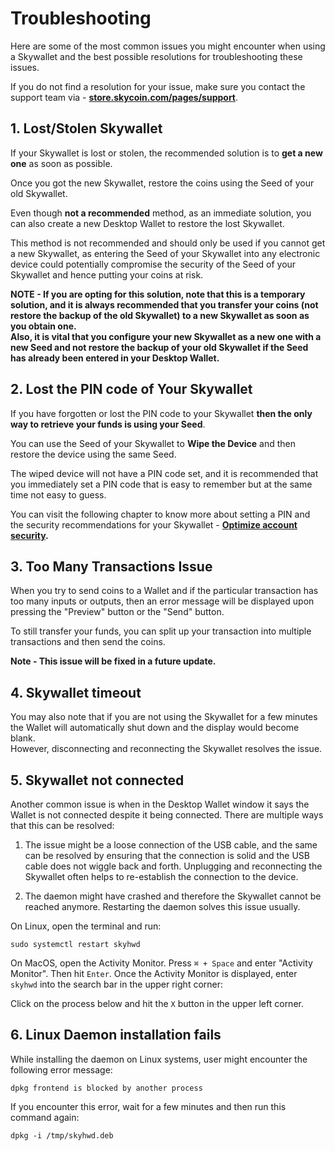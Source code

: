 # Troubleshooting

Here are some of the most common issues you might encounter when using a Skywallet and the best possible resolutions for troubleshooting these issues. 

If you do not find a resolution for your issue, make sure you contact the support team via - **[store.skycoin.com/pages/support](https://store.skycoin.com/pages/support)**.

## 1. Lost/Stolen Skywallet

If your Skywallet is lost or stolen, the recommended solution is to **get a new one** as soon as possible. 

Once you got the new Skywallet, restore the coins using the Seed of your old Skywallet.

Even though **not a recommended** method, as an immediate solution, you can also create a new Desktop Wallet to restore the lost Skywallet.

This method is not recommended and should only be used if you cannot get a new Skywallet, as entering the Seed of your Skywallet into any electronic device could potentially compromise the security of the Seed of your Skywallet and hence putting your coins at risk.

**NOTE - If you are opting for this solution, note that this is a temporary solution, and it is always recommended that you transfer your coins (not restore the backup of the old Skywallet) to a new Skywallet as soon as you obtain one.  
Also, it is vital that you configure your new Skywallet as a new one with a new Seed and not restore the backup of your old Skywallet if the Seed has already been entered in your Desktop Wallet.**

## 2. Lost the PIN code of Your Skywallet

If you have forgotten or lost the PIN code to your Skywallet **then the only way to retrieve your funds is using your Seed**.

You can use the Seed of your Skywallet to **Wipe the Device** and then restore the device using the same Seed.

The wiped device will not have a PIN code set, and it is recommended that you immediately set a PIN code that is easy to remember but at the same time not easy to guess.

You can visit the following chapter to know more about setting a PIN and the security recommendations for your Skywallet - **[Optimize account security](https://github.com/SkycoinProject/User-Manuals/blob/master/Skywallet/7.%20Optimizing%20the%20Security%20of%20your%20Skywallet.md).**

## 3. Too Many Transactions Issue

When you try to send coins to a Wallet and if the particular transaction has too many inputs or outputs, then an error message will be displayed upon pressing the "Preview" button or the "Send" button.

To still transfer your funds, you can split up your transaction into multiple transactions and then send the coins.

**Note - This issue will be fixed in a future update.**

## 4. Skywallet timeout

You may also note that if you are not using the Skywallet for a few minutes the Wallet will automatically shut down and the display would become blank.  
However, disconnecting and reconnecting the Skywallet resolves the issue.


## 5. Skywallet not connected

Another common issue is when in the Desktop Wallet window it says the Wallet is not connected despite it being connected. There are multiple ways that this can be resolved:

1. The issue might be a loose connection of the USB cable, and the same can be resolved by ensuring that the connection is solid and the USB cable does not wiggle back and forth. Unplugging and reconnecting the Skywallet often helps to re-establish the connection to the device. 

2. The daemon might have crashed and therefore the Skywallet cannot be reached anymore. Restarting the daemon solves this issue usually. 

On Linux, open the terminal and run:

```sudo systemctl restart skyhwd```

On MacOS, open the Activity Monitor. Press `⌘ + Space` and enter "Activity Monitor". Then hit `Enter`. Once the Activity Monitor is displayed, enter `skyhwd` into the search bar in the upper right corner: 

Click on the process below and hit the `X` button in the upper left corner. 
## 6. Linux Daemon installation fails

While installing the daemon on Linux systems, user might encounter the following error message: 

`dpkg frontend is blocked by another process`

If you encounter this error, wait for a few minutes and then run this command again: 

`dpkg -i /tmp/skyhwd.deb`



